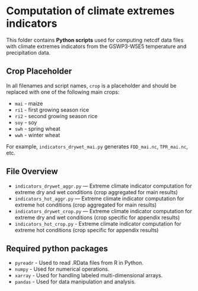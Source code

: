 # Computation of climate extremes indicators

This folder contains **Python scripts** used for computing netcdf data files with climate extremes indicators from the GSWP3-W5E5 temperature and precipitation data. 

## Crop Placeholder

In all filenames and script names, `crop` is a placeholder and should be replaced with one of the following main crops:

- `mai` - maize
- `ri1` - first growing season rice
- `ri2` - second growing season rice
- `soy` - soy
- `swh` - spring wheat
- `wwh` - winter wheat

For example, `indicators_drywet_mai.py` generates `FDD_mai.nc`, `TPR_mai.nc`, etc.

## File Overview

- `indicators_drywet_aggr.py` — Extreme climate indicator computation for extreme dry and wet conditions (crop aggregated for main results)
- `indicators_hot_aggr.py` — Extreme climate indicator computation for extreme hot conditions (crop aggregated for main results)
- `indicators_drywet_crop.py` — Extreme climate indicator computation for extreme dry and wet conditions (crop specific for appendix results)
- `indicators_hot_crop.py` - Extreme climate indicator computation for extreme hot conditions (crop specific for appendix results)

## Required python packages
- `pyreadr` - Used to read .RData files from R in Python.
- `numpy` - Used for numerical operations.
- `xarray` - Used for handling labeled multi-dimensional arrays.
- `pandas` - Used for data manipulation and analysis.

